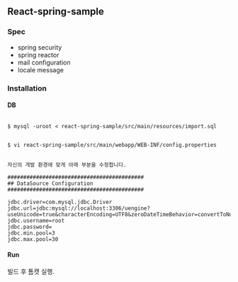 ## React-spring-sample

### Spec
 - spring security
 - spring reactor
 - mail configuration
 - locale message

### Installation

#### DB

```

$ mysql -uroot < react-spring-sample/src/main/resources/import.sql


$ vi react-spring-sample/src/main/webapp/WEB-INF/config.properties


자신의 개발 환경에 맞게 아래 부분을 수정합니다.

###########################################
## DataSource Configuration
###########################################

jdbc.driver=com.mysql.jdbc.Driver
jdbc.url=jdbc:mysql://localhost:3306/uengine?useUnicode=true&characterEncoding=UTF8&zeroDateTimeBehavior=convertToNull
jdbc.username=root
jdbc.password=
jdbc.min.pool=3
jdbc.max.pool=30

```

#### Run

빌드 후 톰캣 실행.
